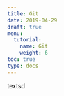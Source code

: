 ```yaml
---
title: Git
date: 2019-04-29
draft: true
menu:
  tutorial:
    name: Git
    weight: 6
toc: true
type: docs
---
```


textsd